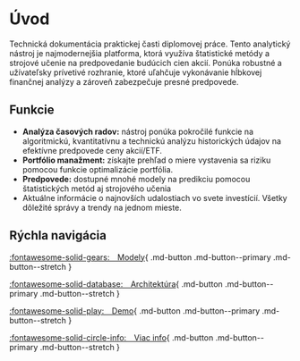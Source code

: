# Úvod

Technická dokumentácia praktickej časti diplomovej práce. Tento analytický nástroj je najmodernejšia platforma, ktorá využíva štatistické metódy a strojové učenie na predpovedanie budúcich cien akcií. Ponúka robustné a užívateľsky prívetivé rozhranie, ktoré uľahčuje vykonávanie hĺbkovej finančnej analýzy a zároveň zabezpečuje presné predpovede.


## Funkcie
- **Analýza časových radov:** nástroj ponúka pokročilé funkcie na algoritmickú, kvantitatívnu a technickú analýzu historických údajov na efektívne predpovede ceny akcií/ETF.
- **Portfólio manažment:** získajte prehľad o miere vystavenia sa riziku pomocou funkcie optimalizácie portfólia.
- **Predpovede:** dostupné mnohé modely na predikciu pomocou štatistických metód aj strojového učenia 
- Aktuálne informácie o najnovších udalostiach vo svete investícií. Všetky dôležité správy a trendy na jednom mieste.


## Rýchla navigácia
<div class="home_grid" markdown>

[:fontawesome-solid-gears: Modely](Models.md){ .md-button .md-button--primary .md-button--stretch }

[:fontawesome-solid-database: Architektúra](https://nixtla.github.io/statsforecast/){ .md-button .md-button--primary .md-button--stretch }

[:fontawesome-solid-play: Demo](http://127.0.0.1:7862/){ .md-button .md-button--primary .md-button--stretch }

[:fontawesome-solid-circle-info: Viac info](#){ .md-button .md-button--primary .md-button--stretch }

</div>
